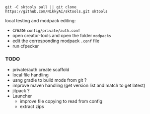 `git -C sktools pull || git clone https://github.com/NikkyAI/sktools.git sktools`

local testing and modpack editing:
- create `config/private/auth.conf`
- open creator-tools and open the folder `modpacks`
- edit the corresponding modpack `.conf` file
- run cfpecker

### TODO
- private/auth create scaffold
- local file handling
- usng gradle to build mods from git ?
- improve maven handling (get version list and match to get latest)
- jitpack ?
- Launcher
    - improve file copying to read from config
    - extract zips